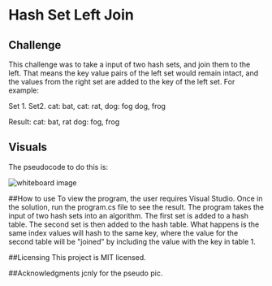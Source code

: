 # Hash Set Left Join

## Challenge
This challenge was to take a input of two hash sets, and join them to the left. That means the key value pairs of the left set would remain intact, and the values from the right set are added to the key of the left set. For example:

Set 1.        Set2.
cat: bat,     cat: rat,
dog: fog      dog, frog

Result:
cat: bat, rat
dog: fog, frog

## Visuals

The pseudocode to do this is:

![whiteboard image](../../Assets/HasLeftJoin.jpg)

##How to use
To view the program, the user requires Visual Studio. Once in the solution, run the program.cs file to see the result. The program takes the input of two hash sets into an algorithm. The first set is added to a hash table. The second set is then added to the hash table. What happens is the same index values will hash to the same key, where the value for the second table will be "joined" by including the value with the key in table 1.

##Licensing
This project is MIT licensed.

##Acknowledgments 
jcnly for the pseudo pic.